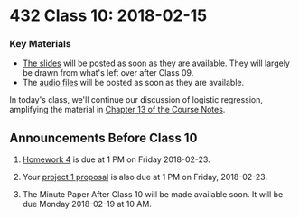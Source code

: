 # 432 Class 10: 2018-02-15

### Key Materials

- [The slides](https://github.com/THOMASELOVE/432-2018/tree/master/slides/class10) will be posted as soon as they are available. They will largely be drawn from what's left over after Class 09.
- The [audio files](https://github.com/THOMASELOVE/432-2018/tree/master/slides/class10) will be posted as soon as they are available.

In today's class, we'll continue our discussion of logistic regression, amplifying the material in [Chapter 13 of the Course Notes](https://thomaselove.github.io/432-notes/logistic-regression-and-the-resect-data.html).

## Announcements Before Class 10

1. [Homework 4](https://github.com/THOMASELOVE/432-2018/tree/master/assignments/hw4) is due at 1 PM on Friday 2018-02-23.

2. Your [project 1 proposal](https://github.com/THOMASELOVE/432-2018/blob/master/projects/project1/README.md#the-proposal) is also due at 1 PM on Friday, 2018-02-23.

3. The Minute Paper After Class 10 will be made available soon. It will be due Monday 2018-02-19 at 10 AM.
